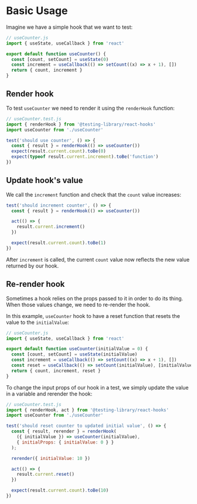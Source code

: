 # Basic Usage

Imagine we have a simple hook that we want to test:

```js
// useCounter.js
import { useState, useCallback } from 'react'

export default function useCounter() {
  const [count, setCount] = useState(0)
  const increment = useCallback(() => setCount((x) => x + 1), [])
  return { count, increment }
}
```


## Render hook

To test `useCounter` we need to render it using the `renderHook` function:

```js
// useCounter.test.js
import { renderHook } from '@testing-library/react-hooks'
import useCounter from './useCounter'

test('should use counter', () => {
  const { result } = renderHook(() => useCounter())
  expect(result.current.count).toBe(0)
  expect(typeof result.current.increment).toBe('function')
})
```


## Update hook's value

We call the `increment` function and check that the `count` value increases:

```js
test('should increment counter', () => {
  const { result } = renderHook(() => useCounter())

  act(() => {
    result.current.increment()
  })

  expect(result.current.count).toBe(1)
})
```

After `increment` is called, the current `count` value now reflects the new value returned by our hook.


## Re-render hook

Sometimes a hook relies on the props passed to it in order to do its thing. When those values change, we need to re-render the hook.

In this example, `useCounter` hook to have a reset function that resets the value to the `initialValue`:

```js
// useCounter.js
import { useState, useCallback } from 'react'

export default function useCounter(initialValue = 0) {
  const [count, setCount] = useState(initialValue)
  const increment = useCallback(() => setCount((x) => x + 1), [])
  const reset = useCallback(() => setCount(initialValue), [initialValue])
  return { count, increment, reset }
}
```

To change the input props of our hook in a test, we simply update the value in a variable and rerender the hook:

```js
// useCounter.test.js
import { renderHook, act } from '@testing-library/react-hooks'
import useCounter from './useCounter'

test('should reset counter to updated initial value', () => {
  const { result, rerender } = renderHook(
    ({ initialValue }) => useCounter(initialValue), 
    { initialProps: { initialValue: 0 } }
  );

  rerender({ initialValue: 10 })

  act(() => {
    result.current.reset()
  })

  expect(result.current.count).toBe(10)
})
```
